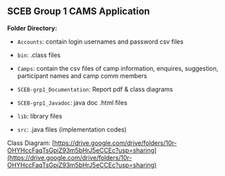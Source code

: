 ## SCEB Group 1 CAMS Application

**Folder Directory:**

- `Accounts`: contain login usernames and password csv files

- `bin`: .class files

- `Camps`: contain the csv files of camp information, enquires, suggestion, participant names and camp comm members

- `SCEB-grp1_Documentation`: Report pdf & class diagrams

- `SCEB-grp1_Javadoc`: java doc .html files

- `lib`: library files

- `src`: .java files (implementation codes)

Class Diagram: [https://drive.google.com/drive/folders/10r-OHYHccFaqTsGpiZ93m5bHrJ5eCCEc?usp=sharing](https://drive.google.com/drive/folders/10r-OHYHccFaqTsGpiZ93m5bHrJ5eCCEc?usp=sharing)

